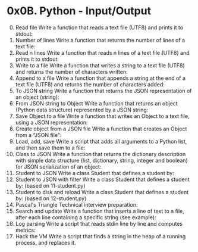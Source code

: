 # 0x0B. Python - Input/Output

0. Read file
Write a function that reads a text file (UTF8) and prints it to stdout:
1. Number of lines
Write a function that returns the number of lines of a text file:
2. Read n lines
Write a function that reads n lines of a text file (UTF8) and prints it to stdout:
3. Write to a file
Write a function that writes a string to a text file (UTF8) and returns the number of characters written:
4. Append to a file
Write a function that appends a string at the end of a text file (UTF8) and returns the number of characters added:
5. To JSON string
Write a function that returns the JSON representation of an object (string):
6. From JSON string to Object
Write a function that returns an object (Python data structure) represented by a JSON string:
7. Save Object to a file
Write a function that writes an Object to a text file, using a JSON representation:
8. Create object from a JSON file
Write a function that creates an Object from a “JSON file”:
9. Load, add, save
Write a script that adds all arguments to a Python list, and then save them to a file:
10. Class to JSON
Write a function that returns the dictionary description with simple data structure (list, dictionary, string, integer and boolean) for JSON serialization of an object:
11. Student to JSON
Write a class Student that defines a student by:
12. Student to JSON with filter
Write a class Student that defines a student by: (based on 11-student.py)
13. Student to disk and reload
Write a class Student that defines a student by: (based on 12-student.py)
14. Pascal's Triangle
Technical interview preparation:
15. Search and update
Write a function that inserts a line of text to a file, after each line containing a specific string (see example):
16. Log parsing
Write a script that reads stdin line by line and computes metrics:
17. Hack the VM
Write a script that finds a string in the heap of a running process, and replaces it.
